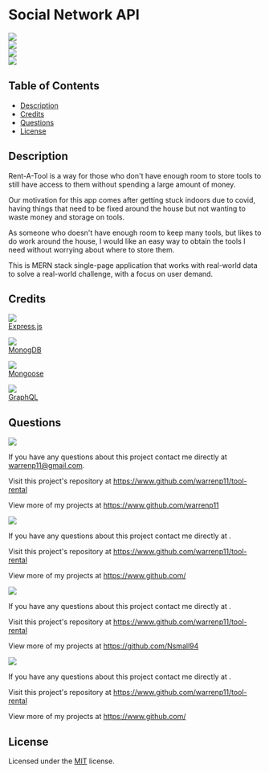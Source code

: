 # Social Network API

![](https://img.shields.io/badge/Created%20by-Peter%20Warren-yellow?style=for-the-badge)</br>
![](https://img.shields.io/badge/Created%20by-Charlie%20Cruz-red?style=for-the-badge)</br>
![](https://img.shields.io/badge/Created%20by-Nick%20Small-blue?style=for-the-badge)</br>
![](https://img.shields.io/badge/Created%20by-Darnell%20Davy-green?style=for-the-badge)</br>


## Table of Contents
* [Description](#description)
* [Credits](#credits)
* [Questions](#questions)
* [License](#license)

## Description
Rent-A-Tool is a way for those who don't have enough room to store tools to still have access to them without spending a large amount of money.</br>

Our motivation for this app comes after getting stuck indoors due to covid, having things that need to be fixed around the house but not wanting to waste money and storage on tools. </br>

As someone who doesn't have enough room to keep many tools, but likes to do work around the house, I would like an easy way to obtain the tools I need without worrying about where to store them.  </br>

This is MERN stack single-page application that works with real-world data to solve a real-world challenge, with a focus on user demand.

## Credits
![](https://img.shields.io/badge/npm%20package-express-blue?style=flat-square&logo=npm) </br>
[Express.js](https://expressjs.com/)

![](https://img.shields.io/badge/Database-MongoDB-green?style=flat-square&logo=mongoDB) </br>
[MonogDB](https://www.mongodb.com/)

![](https://img.shields.io/badge/npm%20package-mongoose-red?style=flat-square&logo=npm) <br/>
[Mongoose](https://mongoosejs.com/)

![](https://img.shields.io/badge/npm%20package-graphql-purple?style=flat-square&logo=npm) <br/>
[GraphQL](https://www.apollographql.com/docs/)


## Questions

![](https://img.shields.io/badge/Hi%20Im-Peter%20Warren-yellow?style=for-the-badge)</br>

If you have any questions about this project contact me directly at warrenp11@gmail.com. 
  
Visit this project's repository at https://www.github.com/warrenp11/tool-rental

View more of my projects at https://www.github.com/warrenp11


![](https://img.shields.io/badge/Hi%20Im-Charlie%20Cruz-red?style=for-the-badge)</br>

If you have any questions about this project contact me directly at <yourEmail>. 
  
Visit this project's repository at https://www.github.com/warrenp11/tool-rental

View more of my projects at https://www.github.com/<username>


![](https://img.shields.io/badge/Hi%20Im-Nick%20Small-blue?style=for-the-badge)</br>

If you have any questions about this project contact me directly at <yourEmail>. 
  
Visit this project's repository at https://www.github.com/warrenp11/tool-rental

View more of my projects at https://github.com/Nsmall94


![](https://img.shields.io/badge/Hi%20Im-Darnell%20Davy-green?style=for-the-badge)</br>

If you have any questions about this project contact me directly at <yourEmail>. 
  
Visit this project's repository at https://www.github.com/warrenp11/tool-rental

View more of my projects at https://www.github.com/<username>


## License
Licensed under the [MIT](./LICENSE.txt) license.
